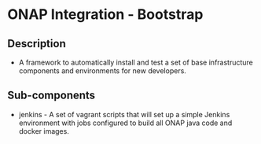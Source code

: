 
# ONAP Integration - Bootstrap

## Description

* A framework to automatically install and test a set of base infrastructure components and environments for new developers.

## Sub-components

* jenkins - A set of vagrant scripts that will set up a simple Jenkins environment with jobs configured to build all ONAP java code and docker images.

